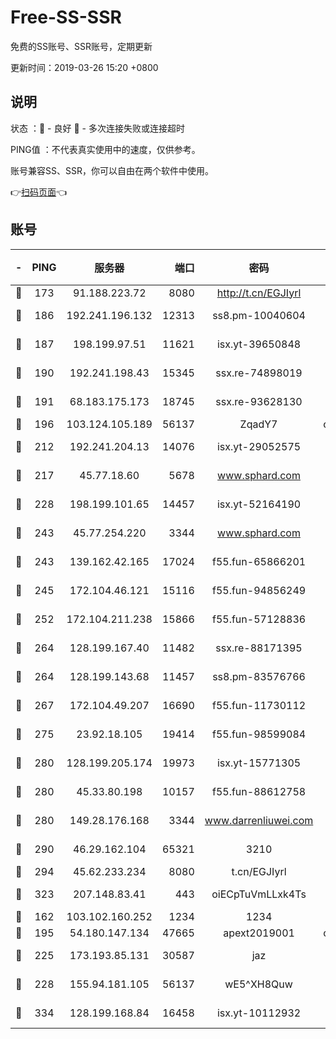 # Free-SS-SSR

免费的SS账号、SSR账号，定期更新

更新时间：2019-03-26 15:20 +0800

## 说明

状态     ：🙂 - 良好 🙁 - 多次连接失败或连接超时

PING值   ：不代表真实使用中的速度，仅供参考。

账号兼容SS、SSR，你可以自由在两个软件中使用。

👉[扫码页面](https://liesauer.github.io/Free-SS-SSR/)👈

## 账号

|-|PING|服务器|端口|密码|加密方式|区域|
|:----:|:----:|:-----:|-----:|:----:|:----:|:----:|
|🙂|173|91.188.223.72|8080|http://t.cn/EGJIyrl|rc4-md5|RU|
|🙂|186|192.241.196.132|12313|ss8.pm-10040604|aes-256-cfb|US|
|🙂|187|198.199.97.51|11621|isx.yt-39650848|aes-256-cfb|US|
|🙂|190|192.241.198.43|15345|ssx.re-74898019|aes-256-cfb|US|
|🙂|191|68.183.175.173|18745|ssx.re-93628130|aes-256-cfb|US|
|🙂|196|103.124.105.189|56137|ZqadY7|chacha20|US|
|🙂|212|192.241.204.13|14076|isx.yt-29052575|aes-256-cfb|US|
|🙂|217|45.77.18.60|5678|www.sphard.com|aes-256-cfb|JP|
|🙂|228|198.199.101.65|14457|isx.yt-52164190|aes-256-cfb|US|
|🙂|243|45.77.254.220|3344|www.sphard.com|aes-256-cfb|SG|
|🙂|243|139.162.42.165|17024|f55.fun-65866201|aes-256-cfb|SG|
|🙂|245|172.104.46.121|15116|f55.fun-94856249|aes-256-cfb|SG|
|🙂|252|172.104.211.238|15866|f55.fun-57128836|aes-256-cfb|US|
|🙂|264|128.199.167.40|11482|ssx.re-88171395|aes-256-cfb|SG|
|🙂|264|128.199.143.68|11457|ss8.pm-83576766|aes-256-cfb|SG|
|🙂|267|172.104.49.207|16690|f55.fun-11730112|aes-256-cfb|SG|
|🙂|275|23.92.18.105|19414|f55.fun-98599084|aes-256-cfb|US|
|🙂|280|128.199.205.174|19973|isx.yt-15771305|aes-256-cfb|SG|
|🙂|280|45.33.80.198|10157|f55.fun-88612758|aes-256-cfb|US|
|🙂|280|149.28.176.168|3344|www.darrenliuwei.com|aes-256-cfb|AU|
|🙂|290|46.29.162.104|65321|3210|aes-256-ctr|RU|
|🙂|294|45.62.233.234|8080|t.cn/EGJIyrl|rc4-md5|CA|
|🙂|323|207.148.83.41|443|oiECpTuVmLLxk4Ts|aes-256-cfb|AU|
|🙂|162|103.102.160.252|1234|1234|rc4-md5|JP|
|🙂|195|54.180.147.134|47665|apext2019001|chacha20|KR|
|🙂|225|173.193.85.131|30587|jaz|aes-256-cfb|US|
|🙂|228|155.94.181.105|56137|wE5^XH8Quw|aes-256-cfb|US|
|🙂|334|128.199.168.84|16458|isx.yt-10112932|aes-256-cfb|SG|
